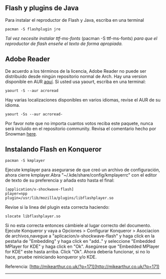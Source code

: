 ## Flash y plugins de Java

Para instalar el reproductor de Flash y Java, escriba en una terminal

```
pacman -S flashplugin jre

```

*Tal vez necesite instalar ttf-ms-fonts* (pacman -S ttf-ms-fonts) *para que el reproductor de flash enseñe el texto de forma apropiada.*

## Adobe Reader

De acuerdo a los términos de la licencia, Adobe Reader no puede ser distribuido desde ningún repositorio normal de Arch. Hay una version disponible en AUR [aquí](https://aur.archlinux.org/packages.php?ID=16980). Si usted usa yaourt, escriba en una terminal:

```
yaourt -S --aur acroread

```

Hay varias localizaciones disponibles en varios idiomas, revise el AUR de su idioma.

```
yaourt -Ss --aur acroread-

```

Por favor note que no importa cuantos votos reciba este paquete, nunca será incluido en el repositorio community. Revisa el comentario hecho por Snowman [here](https://aur.archlinux.org/packages.php?ID=16980).

## Instalando Flash en Konqueror

```
pacman -S kmplayer

```

Ejecute kmplayer para asegurarse de que creó un archivo de configuración, ahora cierre kmplayer.Abra "~/.kde/share/config/kmplayerrc" con el editor de texto de su preferencia y añada esto hasta el final:

```
[application/x-shockwave-flash]
player=npp
plugin=/usr/lib/mozilla/plugins/libflashplayer.so

```

Revise si la linea del plugin esta correcta haciendo:

```
slocate libflashplayer.so

```

Si no esta correcta entonces cámbiele al lugar correcto del documento. Ejecute Konqueror y vaya a Opciones > Configurar Konqueror > Asociacion de archivos,navegue a "aplicacion/x-shockwave-flash" y haga click en la pestaña de "Embedding" y haga click en "add.." y seleccione "Embedded MPlayer for KDE" y haga click en "Ok". Asegúrese que "Embedded MPlayer for KDE" este hasta arriba. Click "Ok". Ahora deberia funcionar, si no lo hace, pruebe reiniciando konqueror y/o KDE.

Referencia: [http://mikearthur.co.uk/?p=171](http://mikearthur.co.uk/?p=171)

* * *